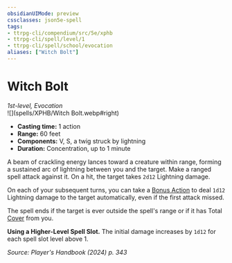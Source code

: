 ```yaml
---
obsidianUIMode: preview
cssclasses: json5e-spell
tags:
- ttrpg-cli/compendium/src/5e/xphb
- ttrpg-cli/spell/level/1
- ttrpg-cli/spell/school/evocation
aliases: ["Witch Bolt"]
---
```

# Witch Bolt
*1st-level, Evocation*  
![](spells/XPHB/Witch Bolt.webp#right)  

- **Casting time:** 1 action
- **Range:** 60 feet
- **Components:** V, S, a twig struck by lightning
- **Duration:** Concentration, up to 1 minute

A beam of crackling energy lances toward a creature within range, forming a sustained arc of lightning between you and the target. Make a ranged spell attack against it. On a hit, the target takes `2d12` Lightning damage.

On each of your subsequent turns, you can take a [Bonus Action](bonus-action-xphb.md) to deal `1d12` Lightning damage to the target automatically, even if the first attack missed.

The spell ends if the target is ever outside the spell's range or if it has Total [Cover](3-Compendium/CLI/rules/variant-rules/cover-xphb.md) from you.

**Using a Higher-Level Spell Slot.** The initial damage increases by `1d12` for each spell slot level above 1.

*Source: Player's Handbook (2024) p. 343*